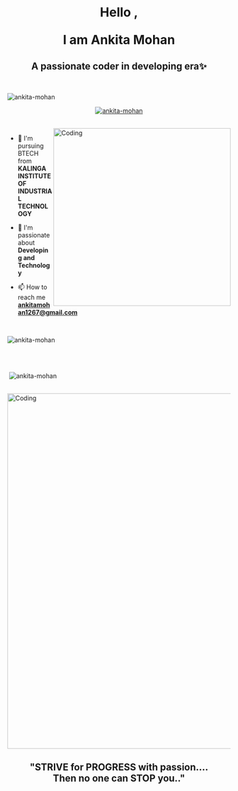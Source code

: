 <h1 align="center">Hello ,</p> I am Ankita Mohan</h1>
<h2 align="center">A passionate coder in developing era✨</h2><br>

<p align="left"> <img
        src="https://komarev.com/ghpvc/?username=ankita-mohan&label=Profile%20views&color=0e75b6&style=flat"
        alt="ankita-mohan" /> </p>

<p align="center"> <a href="https://github.com/ryo-ma/github-profile-trophy"><img
            src="https://github-profile-trophy.vercel.app/?username=ankita-mohan" alt="ankita-mohan" /></a> </p><br>
<img align="right" alt="Coding" width="400"
    src="https://cdn.dribbble.com/users/2646423/screenshots/5507196/computer.gif">

- 🏫 I'm pursuing BTECH from **KALINGA INSTITUTE OF INDUSTRIAL TECHNOLOGY**

- 🤝 I'm passionate about **Developing and Technology**

- 📫 How to reach me **ankitamohan1267@gmail.com**
<br>
<p><img align="center"
        src="https://github-readme-stats.vercel.app/api/top-langs?username=ankita-mohan&show_icons=true&locale=en&layout=compact"
        alt="ankita-mohan" /></p><br>
<br>
<p>&nbsp;<img align="center"
        src="https://github-readme-stats.vercel.app/api?username=ankita-mohan&show_icons=true&locale=en"
        alt="ankita-mohan" /></p><br>
<img align="center" alt="Coding" width="800"
    src="http://static.tumblr.com/a090db6d7fa32417d79f399cf6c373b4/swxhrm0/E2In81mbi/tumblr_static_e2n20ijrtcocsk4ockk0s0gck.png">
<br>
<h2 align="center"> "STRIVE for PROGRESS with passion....<br>
    Then no one can STOP you.." </h2>
